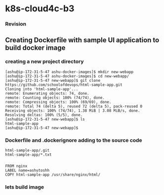 # k8s-cloud4c-b3

### Revision 

##  Creating Dockerfile with sample UI application to build docker image 

### creating a new project directory 
```
[ashu@ip-172-31-5-47 ashu-docker-images]$ mkdir new-webapp
[ashu@ip-172-31-5-47 ashu-docker-images]$ cd new-webapp/
[ashu@ip-172-31-5-47 new-webapp]$ git clone https://github.com/schoolofdevops/html-sample-app.git
Cloning into 'html-sample-app'...
remote: Enumerating objects: 74, done.
remote: Counting objects: 100% (74/74), done.
remote: Compressing objects: 100% (69/69), done.
remote: Total 74 (delta 5), reused 72 (delta 5), pack-reused 0
Receiving objects: 100% (74/74), 1.38 MiB | 3.08 MiB/s, done.
Resolving deltas: 100% (5/5), done.
[ashu@ip-172-31-5-47 new-webapp]$ ls
html-sample-app
[ashu@ip-172-31-5-47 new-webapp]$ 
```

### Dockerfile and .dockerignore adding to the source code

```
html-sample-app/.git
html-sample-app/*.txt
```

### 

```
FROM nginx
LABEL name=ashutoshh
COPY html-sample-app /usr/share/nginx/html/
```

### lets build image 

```

```
